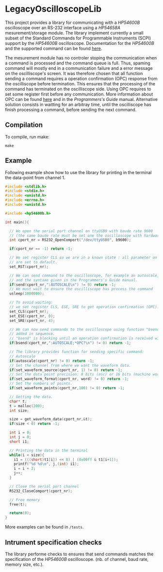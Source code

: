 # LegacyOscilloscopeLib

This project provides a library for communicating with a *HP54600B*
oscilloscope over an RS-232 interface using a *HP54658A* mesurement/storage module.
The library implement currently a small subset of the Standard Commands for Programmable Instruments (SCPI)
support by the *HP54600B* oscilloscope.
Documentation for the *HP54600B* and the supported command can be found
[here](https://www.keysight.com/us/en/product/54600B/2-channel-100-mhz-oscilloscope.html).

The mesurement module has no controler stoping the communication
when a command is processed and the command queue is full.
Thus, spaming command will mostly end in a communication failure and
a error message on the oscilliscope's screen.
It was therefore chosen that all function sending a command requires a
operation confirmation (OPC) response from the
oscilliscope before termination. This ensures that the processing of the command has terminated
on the oscilliscope side.
Using OPC requires to set some register first before any communication.
More information about OPC can be found
[here](https://www.keysight.com/us/en/lib/resources/training-materials/using-opc.html)
and in the *Programmers's Guide* manual.
Alternative solution consists in waitting for an arbitray time, until the
oscilliscope has finish processing a command, before sending the next command.

## Compilation

To compile, run make:

```
make
```

## Example

Following example show how to use the library for printing in the terminal
the data-point from channel 1.

```c
#include <stdlib.h>
#include <stdio.h>
#include <unistd.h>
#include <errno.h>
#include <unistd.h>

#include <hp54600b.h>

int main(){

  // We open the serial port channel on ttyUSB0 with baude rate 9600
  // (the same baude rate must be set one the oscilloscope with hardware handshake).
  int cport_nr = RS232_OpenComport("/dev/ttyUSB0", b9600);

  if(cport_nr == -1) return -1;

  // We set register CLS so we are in a known state : all parameter on the oscilloscope
  // are set to default.
  set_RST(cport_nr);

  // We can send command to the oscilloscope, for example an autoscale, using function "send"
  // and the syntaxe given in the Programmers's Guide manual.
  if(send(cport_nr,":AUTOSCALE\n") != 0) return -1;
  // We must wait to ensure the oscilliscope has process the command
  usleep(1000000);

  // To avoid waiting:
  // we set register CLS, ESE, SRE to get operation confirmation (OPC).
  set_CLS(cport_nr);
  set_ESE(cport_nr, 0);
  set_SRE(cport_nr, 4);

  // We can now send commands to the oscilloscope using function "bsend" with "*OPC?"
  // added in sequence.
  // "bsend" is blocking until an operation confirmation is received within timeout.
  if(bsend(cport_nr,":AUTOSCALE;*OPC?\n") != 0) return -1;

  // The library provides function for sending specific command:
  // Autoscale
  if(autoscale(cport_nr) != 0) return -1;
  // Set the channel from where we want the waveform data.
  if(set_waveform_source(cport_nr, 1) != 0) return -1;
  // Set the data point precision: 8 bits (asc) or 16 bits (machine word).
  if(set_waveform_format(cport_nr, word) != 0) return -1;
  // Set the numbers of points.
  if(set_waveform_points(cport_nr,100) != 0) return -1;

  // Getting the data.
  char* t;
  t = malloc(200);
  int size;

  size = get_waveform_data(cport_nr,&t);
  if(size < 0) return -1;

  int i = 0;
  int j = 0;
  short i1;

  // Printing the data in the terminal
  while(i < size){
    i1 = (((short)t1[i]) << 8) | (0x00ff & t1[i+1]);
    printf("%d %d\n", j,(int) i1);
    i = i + 2;
    j++;
  }

  // Close the serial port channel
  RS232_CloseComport(cport_nr);

  // Free memory
  free(t);

  return(0);
}
```
More examples can be found in `/tests`.

## Intrument specification checks

The library performe checks to ensures that send commands
matches the specification of the *HP54600B* oscilloscope.
(nb. of channel, baud rate, memory size, etc.).

